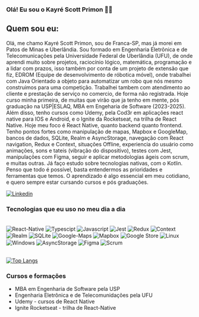 ### Olá! Eu sou o Kayré Scott Primon ✌🏼

## Quem sou eu:
Olá, me chamo Kayré Scott Primon, sou de Franca-SP, mas já morei em Patos de Minas e Uberlândia. 
Sou formado em Engenharia Eletrônica e de Telecomunicações pela Universidade Federal de Uberlândia (UFU),
de onde aprendi muito sobre projetos, raciocínio lógico, matemática, programação e a lidar com prazos,
isso também por conta de um projeto de extensão que fiz, EDROM (Equipe de desenvolvimento de róbotica móvel),
onde trabalhei com Java Orientado a objeto para automatizar um robo que nós mesmo construimos para uma competição.
Trabalhei tambem com atendimento ao cliente e prestação de serviço no comercio, de forma não registrada.
Hoje curso minha primeira, de muitas que virão que ja tenho em mente, pós graduação na USP|ESLAQ,
MBA em Engeharia de Software (2023-2025). Além disso, tenho cursos como Udemy, pela Cod3r em aplicações react native para IOS e Android,
e o Ignite da Rocketseat, na trilha de React Native.
Hoje meu foco é React Native, quanto backend quanto frontend. 
Tenho pontos fortes como manipulação de mapas, Mapbox e GoogleMap, bancos de dados, SQLite, Realm e AsyncStorage, navegação com React navigation, Redux e Context,
situações Offline, experiencia do usuário como animações, sons e tateis (vibração do dispositivo), testes com Jest, manipulações com Figma, seguir e aplicar metodologias ágeis com scrum,
e muitas outras.
Já faço estudo sobre tecnologias nativas, com o Kotlin.
Penso que todo é possível, basta entendermos as prioridades e ferramentas que temos. 
O aprendizado é algo essencial em meu cotidiano, e quero sempre estar cursando cursos e pós graduações.
 


[![Linkedin](https://img.shields.io/badge/LinkedIn-0077B5?style=for-the-badge&logo=linkedin&logoColor=white)](https://www.linkedin.com/in/kayre-primon-226775192/)

<!-- ![Kayre GitHub stats](https://github-readme-stats.vercel.app/api?username=Kayre-Scott-Primon&show_icons=true&theme=onedark) -->

### Tecnologias que eu uso no meu dia a dia 

<div style="display: inline_block"><br/>
  <img align="center" alt="React-Native" src="https://img.shields.io/badge/React_Native-20232A?style=for-the-badge&logo=react&logoColor=61DAFB"/>
  <img align="center" alt="Typescipt" src="https://img.shields.io/badge/TypeScript-007ACC?style=for-the-badge&logo=typescript&logoColor=white"/>
  <img align="center" alt="Javascript" src="https://img.shields.io/badge/JavaScript-323330?style=for-the-badge&logo=javascript&logoColor=F7DF1E"/>
  <img align="center" alt="Jest" src="https://img.shields.io/badge/Jest-323330?style=for-the-badge&logo=Jest&logoColor=white"/>
  <img align="center" alt="Redux" src="https://img.shields.io/badge/Redux-593D88?style=for-the-badge&logo=redux&logoColor=white"/>
  <img align="center" alt="Context" src=""/>
  <img align="center" alt="Realm" src="https://img.shields.io/badge/Realm-39477F?style=for-the-badge&logo=realm&logoColor=white"/>
  <img align="center" alt="SQLite" src="https://img.shields.io/badge/SQLite-07405E?style=for-the-badge&logo=sqlite&logoColor=white"/>
  <img align="center" alt="Google-Maps" src=""/>
  <img align="center" alt="Mapbox" src=""/>
  <img align="center" alt="Google Store" src="https://img.shields.io/badge/Google_Play-414141?style=for-the-badge&logo=google-play&logoColor=white"/>
  <img align="center" alt="Linux" src="https://img.shields.io/badge/Linux-FCC624?style=for-the-badge&logo=linux&logoColor=black"/>
  <img align="center" alt="Windows" src="https://img.shields.io/badge/Windows-0078D6?style=for-the-badge&logo=windows&logoColor=white"/>
  <img align="center" alt="AsyncStorage" src=""/>
  <img align="center" alt="Figma" src=""/>
  <img align="center" alt="Scrum" src=""/>
</div>

<br/>

[![Top Langs](https://github-readme-stats.vercel.app/api/top-langs/?username=Kayre-Scott-Primon&layout=pie)](https://github.com/anuraghazra/github-readme-stats)

### Cursos e formações

- MBA em Engenharia de Software pela USP
- Engenharia Eletrônica e de Telecomunidações pela UFU
- Udemy - cursos de React Native
- Ignite Rocketseat - trilha de React-Native


